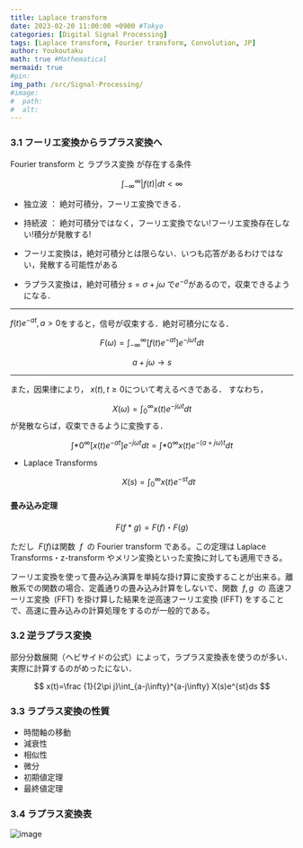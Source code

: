 ```yaml
---
title: Laplace transform
date: 2023-02-20 11:00:00 +0900 #Tokyo
categories: [Digital Signal Processing]
tags: [Laplace transform, Fourier transform, Convolution, JP]
author: Youkoutaku
math: true #Mathematical
mermaid: true
#pin:
img_path: /src/Signal-Processing/
#image:
#  path:
#  alt:
---
```


### 3.1 フーリエ変換からラプラス変換へ

Fourier transform と ラプラス変換 が存在する条件

$$\int_{-\infty}^{\infty} |f(t)|dt < \infty$$

- 独立波 ： 絶対可積分，フーリエ変換できる．
- 持続波 ： 絶対可積分ではなく，フーリエ変換でない!フーリエ変換存在しない!積分が発散する!

- フーリエ変換は，絶対可積分とは限らない．いつも応答があるわけではない，発散する可能性がある
- ラプラス変換は，絶対可積分 $s=\sigma+j\omega$ で$e^{-\sigma}$があるので，収束できるようになる．

---

$f(t)e^{-at},a>0$をすると，信号が収束する．絶対可積分になる．

$$F(\omega)=\int_{-\infty}^{\infty} [f(t)e^{-at}]e^{-j\omega t}dt$$

$$a+j\omega → s$$

---

また，因果律により， $x(t),t\ge0$について考えるべきである．
すなわち，

$$X(\omega)=\int_{0}^{\infty} x(t)e^{-j\omega t}dt $$ が発散ならば，収束できるように変換する．

$$ \int*{0}^{\infty} [x(t)e^{-at}] e^{-j\omega t}dt = \int*{0}^{\infty} x(t)e^{-(a+j\omega) t}dt $$

- Laplace Transforms

  $$X(s)=\int_{0}^{\infty} x(t)e^{-st}dt $$

#### 畳み込み定理

$$
F(f*g)=F(f)・F(g)
$$

ただし  $F(f)$は関数  $f$  の Fourier transform である。この定理は Laplace Transforms・z-transform やメリン変換といった変換に対しても適用できる。

フーリエ変換を使って畳み込み演算を単純な掛け算に変換することが出来る。離散系での関数の場合、定義通りの畳み込み計算をしないで、関数  $f,g$  の 高速フーリエ変換  (FFT) を掛け算した結果を逆高速フーリエ変換 (IFFT) をすることで、高速に畳み込みの計算処理をするのが一般的である。

### 3.2 逆ラプラス変換

部分分数展開（ヘビサイドの公式）によって，ラプラス変換表を使うのが多い．実際に計算するのがめったにない．

$$
x(t)=\frac {1}{2\pi j}\int_{a-j\infty}^{a-j\infty} X(s)e^{st}ds
$$

### 3.3 ラプラス変換の性質

- 時間軸の移動
- 減衰性
- 相似性
- 微分
- 初期値定理
- 最終値定理

### 3.4 ラプラス変換表

![image](20230210213207.png)
